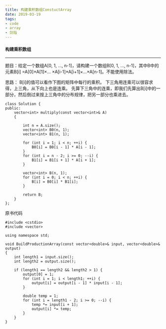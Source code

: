 ```yaml
---
title: 构建乘积数组ConstuctArray
date: 2019-03-19
tags:
- code
- array
- 剑指
---
```

#### 构建乘积数组
---
题目：给定一个数组A[0, 1, …, n-1]，请构建一个数组B[0, 1, …, n-1]，其中B中的元素B[i] =A[0]×A[1]×… ×A[i-1]×A[i+1]×…×A[n-1]。不能使用除法。
<!--more-->
思路：
B[i]的值可以看作下图的矩阵中每行的乘积。
下三角用连乘可以很容求得，上三角，从下向上也是连乘。
先算下三角中的连乘，即我们先算出B[i]中的一部分，然后倒过来按上三角中的分布规律，把另一部分也乘进去。
```
class Solution {
public:
    vector<int> multiply(const vector<int>& A)
    {

        int n = A.size();
        vector<int> B0(n, 1);
        vector<int> B1(n, 1);

        for (int i = 1; i < n; ++i) {
            B0[i] = B0[i - 1] * A[i - 1];
        }
        for (int i = n - 2; i >= 0; --i) {
            B1[i] = B1[i + 1] * A[i + 1];
        }

        vector<int> B(n, 1);
        for (int i = 0; i < n; ++i) {
            B[i] = B0[i] * B1[i];
        }

        return B;
    }
};
```
原书代码
```
#include <cstdio>
#include <vector>

using namespace std;

void BuildProductionArray(const vector<double>& input, vector<double>& output)
{
    int length1 = input.size();
    int length2 = output.size();

    if (length1 == length2 && length2 > 1) {
        output[0] = 1;
        for (int i = 1; i < length1; ++i) {
            output[i] = output[i - 1] * input[i - 1];
        }

        double temp = 1;
        for (int i = length1 - 2; i >= 0; --i) {
            temp *= input[i + 1];
            output[i] *= temp;
        }
    }
}
```